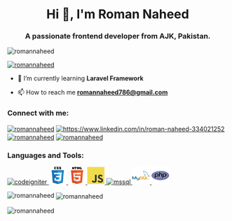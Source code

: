 <h1 align="center">Hi 👋, I'm Roman Naheed</h1>
<h3 align="center">A passionate frontend developer from AJK, Pakistan.</h3>

<p align="left"> <img src="https://komarev.com/ghpvc/?username=romannaheed&label=Profile%20views&color=0e75b6&style=flat" alt="romannaheed" /> </p>

<p align="left"> <a href="https://twitter.com/romannaheed" target="blank"><img src="https://img.shields.io/twitter/follow/romannaheed?logo=twitter&style=for-the-badge" alt="romannaheed" /></a> </p>

- 🌱 I’m currently learning **Laravel Framework**

- 📫 How to reach me **romannaheed786@gmail.com**

<h3 align="left">Connect with me:</h3>
<p align="left">
<a href="https://twitter.com/romannaheed" target="blank"><img align="center" src="https://raw.githubusercontent.com/rahuldkjain/github-profile-readme-generator/master/src/images/icons/Social/twitter.svg" alt="romannaheed" height="30" width="40" /></a>
<a href="https://linkedin.com/in/https://www.linkedin.com/in/roman-naheed-334021252" target="blank"><img align="center" src="https://raw.githubusercontent.com/rahuldkjain/github-profile-readme-generator/master/src/images/icons/Social/linked-in-alt.svg" alt="https://www.linkedin.com/in/roman-naheed-334021252" height="30" width="40" /></a>
<a href="https://fb.com/romannaheed" target="blank"><img align="center" src="https://raw.githubusercontent.com/rahuldkjain/github-profile-readme-generator/master/src/images/icons/Social/facebook.svg" alt="romannaheed" height="30" width="40" /></a>
<a href="https://instagram.com/romannaheed" target="blank"><img align="center" src="https://raw.githubusercontent.com/rahuldkjain/github-profile-readme-generator/master/src/images/icons/Social/instagram.svg" alt="romannaheed" height="30" width="40" /></a>
</p>

<h3 align="left">Languages and Tools:</h3>
<p align="left"> <a href="https://codeigniter.com" target="_blank" rel="noreferrer"> <img src="https://cdn.worldvectorlogo.com/logos/codeigniter.svg" alt="codeigniter" width="40" height="40"/> </a> <a href="https://www.w3schools.com/css/" target="_blank" rel="noreferrer"> <img src="https://raw.githubusercontent.com/devicons/devicon/master/icons/css3/css3-original-wordmark.svg" alt="css3" width="40" height="40"/> </a> <a href="https://www.w3.org/html/" target="_blank" rel="noreferrer"> <img src="https://raw.githubusercontent.com/devicons/devicon/master/icons/html5/html5-original-wordmark.svg" alt="html5" width="40" height="40"/> </a> <a href="https://developer.mozilla.org/en-US/docs/Web/JavaScript" target="_blank" rel="noreferrer"> <img src="https://raw.githubusercontent.com/devicons/devicon/master/icons/javascript/javascript-original.svg" alt="javascript" width="40" height="40"/> </a> <a href="https://www.microsoft.com/en-us/sql-server" target="_blank" rel="noreferrer"> <img src="https://www.svgrepo.com/show/303229/microsoft-sql-server-logo.svg" alt="mssql" width="40" height="40"/> </a> <a href="https://www.mysql.com/" target="_blank" rel="noreferrer"> <img src="https://raw.githubusercontent.com/devicons/devicon/master/icons/mysql/mysql-original-wordmark.svg" alt="mysql" width="40" height="40"/> </a> <a href="https://www.php.net" target="_blank" rel="noreferrer"> <img src="https://raw.githubusercontent.com/devicons/devicon/master/icons/php/php-original.svg" alt="php" width="40" height="40"/> </a> </p>

<p><img align="left" src="https://github-readme-stats.vercel.app/api/top-langs?username=romannaheed&show_icons=true&locale=en&layout=compact" alt="romannaheed" /></p>

<p>&nbsp;<img align="center" src="https://github-readme-stats.vercel.app/api?username=romannaheed&show_icons=true&locale=en" alt="romannaheed" /></p>

<p><img align="center" src="https://github-readme-streak-stats.herokuapp.com/?user=romannaheed&" alt="romannaheed" /></p>
